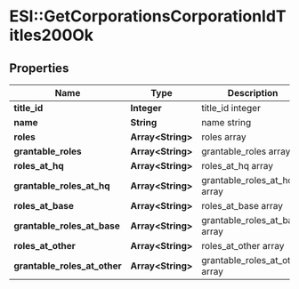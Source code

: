 # ESI::GetCorporationsCorporationIdTitles200Ok

## Properties
Name | Type | Description | Notes
------------ | ------------- | ------------- | -------------
**title_id** | **Integer** | title_id integer | [optional] 
**name** | **String** | name string | [optional] 
**roles** | **Array&lt;String&gt;** | roles array | [optional] 
**grantable_roles** | **Array&lt;String&gt;** | grantable_roles array | [optional] 
**roles_at_hq** | **Array&lt;String&gt;** | roles_at_hq array | [optional] 
**grantable_roles_at_hq** | **Array&lt;String&gt;** | grantable_roles_at_hq array | [optional] 
**roles_at_base** | **Array&lt;String&gt;** | roles_at_base array | [optional] 
**grantable_roles_at_base** | **Array&lt;String&gt;** | grantable_roles_at_base array | [optional] 
**roles_at_other** | **Array&lt;String&gt;** | roles_at_other array | [optional] 
**grantable_roles_at_other** | **Array&lt;String&gt;** | grantable_roles_at_other array | [optional] 


